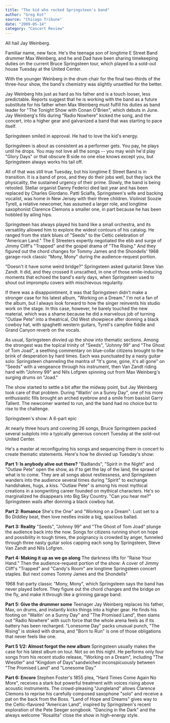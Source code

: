 ```yaml
---
title: "The kid who rocked Springsteen's band"
author: "Greg Kot"
source: "Chicago Tribune"
date: "2009-05-14"
category: "Concert Review"
---
```


All hail Jay Weinberg.

Familiar name, new face. He's the teenage son of longtime E Street Band drummer Max Weinberg, and he and Dad have been sharing timekeeping duties on the current Bruce Springsteen tour, which played to a sold-out house Tuesday at the United Center.

With the younger Weinberg in the drum chair for the final two-thirds of the three-hour show, the band's chemistry was slightly unsettled for the better.

Jay Weinberg hits just as hard as his father and is a touch looser, less predictable. Reports suggest that he is working with the band as a future substitute for his father when Max Weinberg must fulfill his duties as band leader for "The Tonight Show with Conan O'Brien", which debuts in June. Jay Weinberg's fills during "Radio Nowhere" kicked the song, and the concert, into a higher gear and galvanized a band that was starting to pace itself.

Springsteen smiled in approval. He had to love the kid's energy.

Springsteen is about as consistent as a performer gets. You pay, he plays until he drops. You may not love all the songs -- you may wish he'd play "Glory Days" or that obscure B side no one else knows except you, but Springsteen always works his tail off.

All of that was still true Tuesday, but his longtime E Street Band is in transition. It is a band of pros, and they do their jobs well, but they lack the physicality, the sustained urgency of their prime. Slowly, the band is being retooled. Stellar organist Danny Federici died last year and has been replaced by Charles Giordano. Patti Scialfa, Springsteen's wife and backing vocalist, was home in New Jersey with their three children. Violinist Soozie Tyrell, a relative newcomer, has assumed a larger role, and longtime saxophonist Clarence Clemons a smaller one, in part because he has been hobbled by ailing hips.

Springsteen has always played his band like a small orchestra, and its versatility allowed him to explore the widest contours of his catalog. He ranged from the stark blues of "Seeds" to the Celtic celebration of "American Land." The E Streeters expertly negotiated the ebb and surge of Jimmy Cliff's "Trapped" and the gospel drama of "The Rising." And they figured out the chord changes for Tommy James and the Shondells' 1968 garage-rock classic "Mony, Mony" during the audience-request portion.

"Doesn't it have some weird bridge?" Springsteen asked guitarist Steve Van Zandt. It did, and they crossed it unscathed, in one of those smile-inducing moments that echoed the band's early days, when Springsteen used to shout out impromptu covers with mischievous regularity.

If there was a disappointment, it was that Springsteen didn't make a stronger case for his latest album, "Working on a Dream." I'm not a fan of the album, but I always look forward to how the singer reinvents his studio work on the stage. In this case, however, he barely touched the new material, which was a shame because he did a marvelous job of turning "Outlaw Pete" into a theatrical, Old West showpiece after donning a black cowboy hat, with spaghetti western guitars, Tyrell's campfire fiddle and Grand Canyon reverb on the vocals.

As usual, Springsteen divvied up the show into thematic sections. Among the strongest was the topical trinity of "Seeds", "Johnny 99" and "The Ghost of Tom Joad", a seething commentary on blue-collar citizens brought to the brink of desperation by hard times. Each was punctuated by a nasty guitar solo: Springsteen channeling the mantra of "It's gone, gone, it's all gone" on "Seeds" with a vengeance through his instrument, then Van Zandt riding hard with "Johnny 99" and Nils Lofgren spinning out from Max Weinberg's surging drums on "Joad."

The show started to settle a bit after the midway point, but Jay Weinberg took care of that problem. During "Waitin' on a Sunny Day", one of his more enthusiastic fills brought an arched eyebrow and a smile from bassist Garry Tallent. The newcomer wanted to run, and the band had no choice but to rise to the challenge.

Springsteen's show: A 6-part epic

At nearly three hours and covering 26 songs, Bruce Springsteen packed several subplots into a typically generous concert Tuesday at the sold-out United Center.

He's a master at reconfiguring his songs and sequencing them in concert to create thematic statements. Here's how he divvied up Tuesday's show:

**Part 1: Is anybody alive out there?** "Badlands", "Spirit in the Night" and "Outlaw Pete" open the show, as if to get the lay of the land, the sprawl of what is to come. They are all songs about restlessness, and Springsteen wanders into the audience several times during "Spirit" to exchange handshakes, hugs, a kiss. "Outlaw Pete" is among his most mythical creations in a songwriting career founded on mythical characters. He's so marginalized he disappears into Big Sky Country. "Can you hear me?" Springsteen wails after donning a black cowboy hat.

**Part 2: Romance** She's the One" and "Working on a Dream": Lust set to a Bo Diddley beat, then love nestles inside a big, spacious ballad.

**Part 3: Reality** "Seeds", "Johnny 99" and "The Ghost of Tom Joad" plunge the audience back into the now. Songs for citizens running short on hope and possibility in tough times, the poignancy is crowded by anger, funneled through three nasty guitar solos capping each song by Springsteen, Steve Van Zandt and Nils Lofgren.

**Part 4: Making it up as we go along** The darkness lifts for "Raise Your Hand." Then the audience-request portion of the show: A cover of Jimmy Cliff's "Trapped" and "Candy's Room" are longtime Springsteen concert staples. But next comes Tommy James and the Shondells"

1968 frat-party classic "Mony, Mony", which Springsteen says the band has never played before. They figure out the chord changes and the bridge on the fly, and make it through like a grinning garage band.

**Part 5: Give the drummer some** Teenager Jay Weinberg replaces his father, Max, on drums, and instantly kicks things into a higher gear. He finds his footing on "Waitin' on a Sunny Day" and "The Promised Land", then slams out "Radio Nowhere" with such force that the whole arena feels as if its battery has been recharged. "Lonesome Day" packs unusual punch, "The Rising" is stoked with drama, and "Born to Run" is one of those obligations that never feels like one.

**Part 5 1/2: Almost forgot the new album** Springsteen usually makes the case for his latest album on tour. Not so on this night. He performs only four songs from his recent studio release, "Working on a Dream", including "The Wrestler" and "Kingdom of Days"sandwiched inconspicuously between "The Promised Land" and "Lonesome Day."

**Part 6: Encore** Stephen Foster's 1855 plea, "Hard Times Come Again No More", receives a stark but powerful treatment with voices rising above acoustic instruments. The crowd-pleasing "Jungleland" allows Clarence Clemons to reprise his carefully composed saxophone "solo" and receive a pat on the back from the Boss. "Land of Hope and Dreams" gives way to the Celtic-flavored "American Land", inspired by Springsteen's recent exploration of the Pete Seeger songbook. "Dancing in the Dark" and the always welcome "Rosalita" close the show in high-energy style.